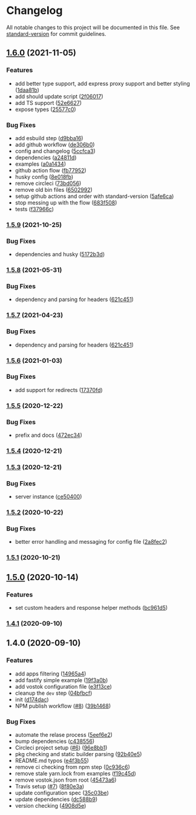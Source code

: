 # Changelog

All notable changes to this project will be documented in this file. See [standard-version](https://github.com/conventional-changelog/standard-version) for commit guidelines.

## [1.6.0](https://github.com/vorillaz/vostok/compare/v1.5.9...v1.6.0) (2021-11-05)


### Features

* add better type support, add express proxy support and better styling ([1daa81b](https://github.com/vorillaz/vostok/commit/1daa81b4dc09b11e588096ea56f05280c66c3033))
* add should update script ([2f06017](https://github.com/vorillaz/vostok/commit/2f060170affdb614dc30f72e3969d2307660d7ac))
* add TS support ([52e6627](https://github.com/vorillaz/vostok/commit/52e6627ab9489c65e2ce0421c623f46704c575b5))
* expose types ([25577c0](https://github.com/vorillaz/vostok/commit/25577c06b248c8ab4ac7b3913a95d150a471cf8c))


### Bug Fixes

* add esbuild step ([d9bba16](https://github.com/vorillaz/vostok/commit/d9bba16eb5896f44fc1717424d67f2688073cb9b))
* add github workflow ([de306b0](https://github.com/vorillaz/vostok/commit/de306b023b1b2088156c88bf591b2a7f3522458b))
* config and changelog ([5ccfca3](https://github.com/vorillaz/vostok/commit/5ccfca3f39d2a7a5043c6438e17f707e5d406f68))
* dependencies ([a24811d](https://github.com/vorillaz/vostok/commit/a24811d8ed3a0a9779f610c8434d765992c5902f))
* examples ([a0a1434](https://github.com/vorillaz/vostok/commit/a0a14340605c831fe5faaab181fe6e1322db56e2))
* github action flow ([fb77952](https://github.com/vorillaz/vostok/commit/fb77952490ebfee6bae98e8a7f74962d4179a24c))
* husky config ([8e018fb](https://github.com/vorillaz/vostok/commit/8e018fb3b665518d6f9235c5a13349c0b50c2271))
* remove circleci ([73bd056](https://github.com/vorillaz/vostok/commit/73bd056f0144dc2ca694776784224af59fdd3933))
* remove old bin files ([6502992](https://github.com/vorillaz/vostok/commit/65029927032ac1b3c094dc416a32ed132545432f))
* setup github actions and order with standard-version ([5afe6ca](https://github.com/vorillaz/vostok/commit/5afe6cae8e9029975395f4cac74fa490e9ddc207))
* stop messing up with the flow ([683f508](https://github.com/vorillaz/vostok/commit/683f508c6402a6db3117acad7248d4f965f55e69))
* tests ([f37966c](https://github.com/vorillaz/vostok/commit/f37966c5de270dbca242e7ab8f46166c5caa27a7))

### [1.5.9](https://github.com/vorillaz/vostok/compare/v1.5.8...v1.5.9) (2021-10-25)


### Bug Fixes

* dependencies and husky ([5172b3d](https://github.com/vorillaz/vostok/commit/5172b3de21308749228854bc7a98df758ba33a97))

### [1.5.8](https://github.com/vorillaz/vostok/compare/v1.5.6...v1.5.8) (2021-05-31)


### Bug Fixes

* dependency and parsing for headers ([621c451](https://github.com/vorillaz/vostok/commit/621c451ef710505a804bb1fc6f7a5e4165933c61))

### [1.5.7](https://github.com/vorillaz/vostok/compare/v1.5.6...v1.5.7) (2021-04-23)

### Bug Fixes

- dependency and parsing for headers ([621c451](https://github.com/vorillaz/vostok/commit/621c451ef710505a804bb1fc6f7a5e4165933c61))

### [1.5.6](https://github.com/vorillaz/vostok/compare/v1.5.5...v1.5.6) (2021-01-03)

### Bug Fixes

- add support for redirects ([17370fd](https://github.com/vorillaz/vostok/commit/17370fd4ab2e46e66b67afe5183ac67877f8bd8e))

### [1.5.5](https://github.com/vorillaz/vostok/compare/v1.5.4...v1.5.5) (2020-12-22)

### Bug Fixes

- prefix and docs ([472ec34](https://github.com/vorillaz/vostok/commit/472ec3421560258ebd807f70c67f9b6d294d2f27))

### [1.5.4](https://github.com/vorillaz/vostok/compare/v1.5.3...v1.5.4) (2020-12-21)

### [1.5.3](https://github.com/vorillaz/vostok/compare/v1.5.2...v1.5.3) (2020-12-21)

### Bug Fixes

- server instance ([ce50400](https://github.com/vorillaz/vostok/commit/ce50400f284613de75e17f674b2494f42af56ad7))

### [1.5.2](https://github.com/vorillaz/vostok/compare/v1.5.1...v1.5.2) (2020-10-22)

### Bug Fixes

- better error handling and messaging for config file ([2a8fec2](https://github.com/vorillaz/vostok/commit/2a8fec261e4da6f505b451533b0405e6f4f85501))

### [1.5.1](https://github.com/vorillaz/vostok/compare/v1.5.0...v1.5.1) (2020-10-21)

## [1.5.0](https://github.com/vorillaz/vostok/compare/v1.4.1...v1.5.0) (2020-10-14)

### Features

- set custom headers and response helper methods ([bc961d5](https://github.com/vorillaz/vostok/commit/bc961d5ac6b37884d9d54ba0556aaf1b52f8c848))

### [1.4.1](https://github.com/vorillaz/vostok/compare/v1.4.0...v1.4.1) (2020-09-10)

## 1.4.0 (2020-09-10)

### Features

- add apps filtering ([14965a4](https://github.com/vorillaz/vostok/commit/14965a4bcb8cad6de710e03fb13c506598975c1d))
- add fastify simple example ([19f3a0b](https://github.com/vorillaz/vostok/commit/19f3a0b4bca946fa27edfb331c19372eb2681301))
- add vostok configuration file ([e3f13ce](https://github.com/vorillaz/vostok/commit/e3f13ce2e16ec12feb098df54b4cee79e92f806a))
- cleanup the `dev` step ([04bfbcf](https://github.com/vorillaz/vostok/commit/04bfbcfae51d5cdc6b09d26a47a8018fab7ecf54))
- init ([d174dac](https://github.com/vorillaz/vostok/commit/d174dac281e3b3c37ef2a63f5e09ad47f7161c20))
- NPM publish workflow ([#8](https://github.com/vorillaz/vostok/issues/8)) ([39b1468](https://github.com/vorillaz/vostok/commit/39b14688de89b99493c5c88f07486b85d9559a5a))

### Bug Fixes

- automate the relase process ([5eef6e2](https://github.com/vorillaz/vostok/commit/5eef6e2ec6461b7a5c4693a161712f840d66a632))
- bump dependencies ([c438556](https://github.com/vorillaz/vostok/commit/c43855658cefca7cb974fff25a055b6bcd3f4d8c))
- Circleci project setup ([#6](https://github.com/vorillaz/vostok/issues/6)) ([96e8bb1](https://github.com/vorillaz/vostok/commit/96e8bb1f5a5c0004f99a4ebe9a63c74ce2bc622e))
- pkg checking and static builder parsing ([92b40e5](https://github.com/vorillaz/vostok/commit/92b40e526b3afed992721f3c7682e465835124fe))
- README.md typos ([e4f3b55](https://github.com/vorillaz/vostok/commit/e4f3b55660c734c4a24500c7400dc0ebd14b3d6d))
- remove ci checking from npm step ([0c936c6](https://github.com/vorillaz/vostok/commit/0c936c6746bf6f9cffc1a1eed9fb55ed2058db42))
- remove stale yarn.lock from examples ([f19c45d](https://github.com/vorillaz/vostok/commit/f19c45dfa1fe98752c069bfaa329c2f47be28689))
- remove vostok.json from root ([45473a6](https://github.com/vorillaz/vostok/commit/45473a6c8c919c9267cce806009f1caf46112fd7))
- Travis setup ([#7](https://github.com/vorillaz/vostok/issues/7)) ([8f80e3a](https://github.com/vorillaz/vostok/commit/8f80e3a1d85b902d85ef419ae00d727a149113f7))
- update configuration spec ([35c03be](https://github.com/vorillaz/vostok/commit/35c03bebfcbf6f1da11ade8b4ebd385d5f83ea1f))
- update dependencies ([dc588b9](https://github.com/vorillaz/vostok/commit/dc588b91fcab935de4580c9f14bb91884f451ad3))
- version checking ([4908d5e](https://github.com/vorillaz/vostok/commit/4908d5ea9047189bb2eb25763c59fae335a37427))
